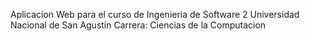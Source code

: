 Aplicacion Web para el curso de Ingenieria de Software 2 
Universidad Nacional de San Agustin
Carrera: Ciencias de la Computacion

